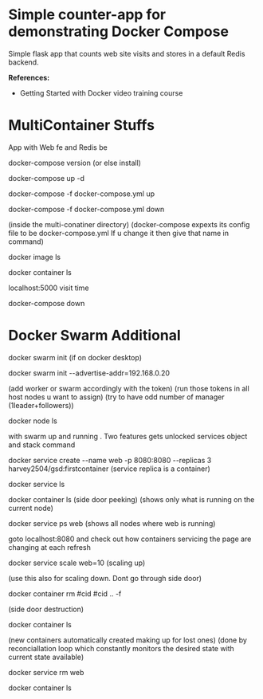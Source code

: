 # Simple counter-app for demonstrating Docker Compose
Simple flask app that counts web site visits and stores in a default Redis backend.

**References:**
- Getting Started with Docker video training course

# MultiContainer Stuffs

App with Web fe and Redis be

docker-compose version (or else install)

docker-compose up -d 

docker-compose -f docker-compose.yml up

docker-compose -f docker-compose.yml down 

(inside the multi-conatiner directory)
(docker-compose expexts its config file to be docker-compose.yml
If u change it then give that name in command)

docker image ls

docker container ls

localhost:5000 visit time

docker-compose down



# Docker Swarm Additional

docker swarm init (if on docker desktop)

docker swarm init --advertise-addr=192.168.0.20

(add worker or swarm accordingly with the token)
(run those tokens in all host nodes u want to assign)
(try to have odd number of manager (1leader+followers))

docker node ls

with swarm up and running . Two features gets unlocked
services object and stack command

docker service create --name web -p 8080:8080 --replicas 3 harvey2504/gsd:firstcontainer
(service replica is a container)

docker service ls 

docker container ls (side door peeking) (shows only what is running on the current node)

docker service ps web (shows all nodes where web is running)

goto localhost:8080 and check out how containers servicing the page are changing at each refresh

docker service scale web=10 (scaling up) 

 (use this also for scaling down. Dont go through side door)

docker container rm #cid #cid .. -f

(side door destruction)

docker container ls

(new containers automatically created making up for lost ones)
(done by reconciallation loop which constantly monitors the desired state with current state available)

docker service rm web

docker container ls












